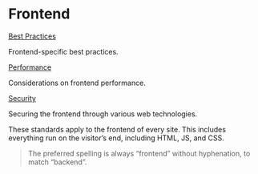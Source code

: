 # Frontend

[Best Practices](BEST-PRACTICES.md)

Frontend-specific best practices.

[Performance](PERFORMANCE.md)

Considerations on frontend performance.

[Security](SECURITY.md)

Securing the frontend through various web technologies.

These standards apply to the frontend of every site. This includes everything run on the visitor’s end, including HTML, JS, and CSS.

> The preferred spelling is always “frontend” without hyphenation, to match “backend”.